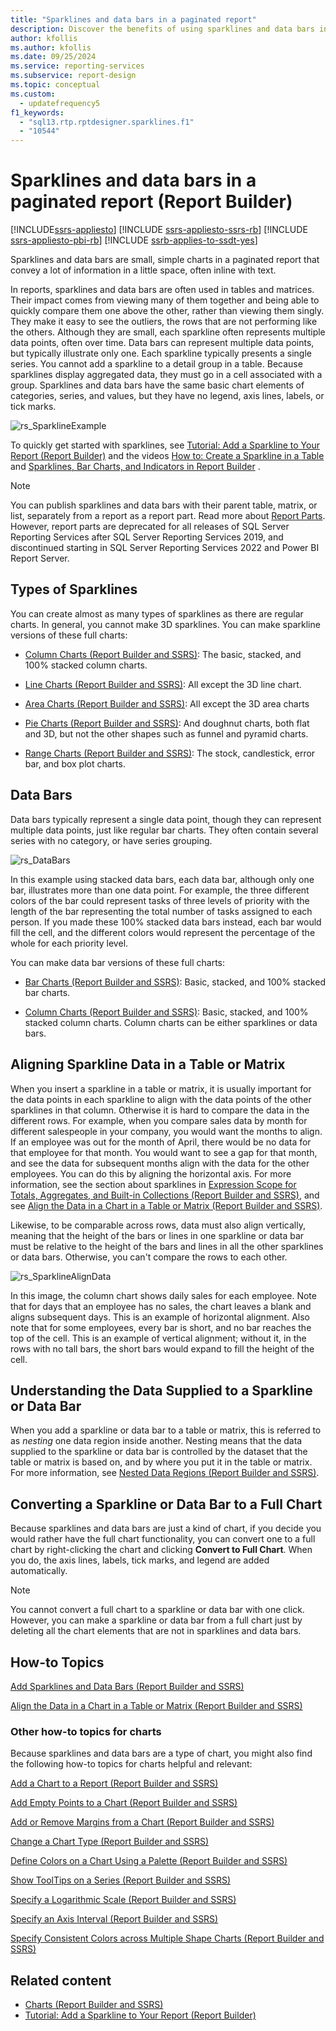 ```yaml
---
title: "Sparklines and data bars in a paginated report"
description: Discover the benefits of using sparklines and data bars in a paginated report in Report Builder. These compact charts convey much information in very little space.
author: kfollis
ms.author: kfollis
ms.date: 09/25/2024
ms.service: reporting-services
ms.subservice: report-design
ms.topic: conceptual
ms.custom:
  - updatefrequency5
f1_keywords:
  - "sql13.rtp.rptdesigner.sparklines.f1"
  - "10544"
---
```

# Sparklines and data bars in a paginated report (Report Builder)

[!INCLUDE[ssrs-appliesto](../../includes/ssrs-appliesto.md)] [!INCLUDE [ssrs-appliesto-ssrs-rb](../../includes/ssrs-appliesto-ssrs-rb.md)] [!INCLUDE [ssrs-appliesto-pbi-rb](../../includes/ssrs-appliesto-pbi-rb.md)] [!INCLUDE [ssrb-applies-to-ssdt-yes](../../includes/ssrb-applies-to-ssdt-yes.md)]

  Sparklines and data bars are small, simple charts in a paginated report that convey a lot of information in a little space, often inline with text.   
    
  In reports, sparklines and data bars are often used in tables and matrices. Their impact comes from viewing many of them together and being able to quickly compare them one above the other, rather than viewing them singly. They make it easy to see the outliers, the rows that are not performing like the others. Although they are small, each sparkline often represents multiple data points, often over time. Data bars can represent multiple data points, but typically illustrate only one. Each sparkline typically presents a single series. You cannot add a sparkline to a detail group in a table. Because sparklines display aggregated data, they must go in a cell associated with a group. Sparklines and data bars have the same basic chart elements of categories, series, and values, but they have no legend, axis lines, labels, or tick marks.  
  
 ![rs_SparklineExample](../../reporting-services/report-design/media/rs-sparklineexample.gif "rs_SparklineExample")  
  
 To quickly get started with sparklines, see [Tutorial: Add a Sparkline to Your Report &#40;Report Builder&#41;](../../reporting-services/tutorial-add-a-sparkline-to-your-report-report-builder.md) and the videos [How to: Create a Sparkline in a Table](/SharePoint/sharepoint-server) and [Sparklines, Bar Charts, and Indicators in Report Builder](/previous-versions/dn912438(v=msdn.10)) .  
  
> [!NOTE]  
>  You can publish sparklines and data bars with their parent table, matrix, or list, separately from a report as a report part. Read more about [Report Parts](../../reporting-services/report-design/report-parts-report-builder-and-ssrs.md). However, report parts are deprecated for all releases of SQL Server Reporting Services after SQL Server Reporting Services 2019, and discontinued starting in SQL Server Reporting Services 2022 and Power BI Report Server.
  
##  <a name="KindsofSparklines"></a> Types of Sparklines  
 You can create almost as many types of sparklines as there are regular charts. In general, you cannot make 3D sparklines. You can make sparkline versions of these full charts:  
  
-   [Column Charts &#40;Report Builder and SSRS&#41;](../../reporting-services/report-design/column-charts-report-builder-and-ssrs.md): The basic, stacked, and 100% stacked column charts.  
  
-   [Line Charts &#40;Report Builder and SSRS&#41;](../../reporting-services/report-design/line-charts-report-builder-and-ssrs.md): All except the 3D line chart.  
  
-   [Area Charts &#40;Report Builder and SSRS&#41;](../../reporting-services/report-design/area-charts-report-builder-and-ssrs.md): All except the 3D area charts  
  
-   [Pie Charts &#40;Report Builder and SSRS&#41;](../../reporting-services/report-design/pie-charts-report-builder-and-ssrs.md): And doughnut charts, both flat and 3D, but not the other shapes such as funnel and pyramid charts.  
  
-   [Range Charts &#40;Report Builder and SSRS&#41;](../../reporting-services/report-design/range-charts-report-builder-and-ssrs.md): The stock, candlestick, error bar, and box plot charts.  
  
##  <a name="DataBars"></a> Data Bars  
 Data bars typically represent a single data point, though they can represent multiple data points, just like regular bar charts. They often contain several series with no category, or have series grouping.  
  
 ![rs_DataBars](../../reporting-services/report-design/media/rs-databars.gif "rs_DataBars")  
  
 In this example using stacked data bars, each data bar, although only one bar, illustrates more than one data point. For example, the three different colors of the bar could represent tasks of three levels of priority with the length of the bar representing the total number of tasks assigned to each person. If you made these 100% stacked data bars instead, each bar would fill the cell, and the different colors would represent the percentage of the whole for each priority level.  
  
 You can make data bar versions of these full charts:  
  
-   [Bar Charts &#40;Report Builder and SSRS&#41;](../../reporting-services/report-design/bar-charts-report-builder-and-ssrs.md): Basic, stacked, and 100% stacked bar charts.  
  
-   [Column Charts &#40;Report Builder and SSRS&#41;](../../reporting-services/report-design/column-charts-report-builder-and-ssrs.md): Basic, stacked, and 100% stacked column charts. Column charts can be either sparklines or data bars.  
  
##  <a name="AlignDatainTableMatrix"></a> Aligning Sparkline Data in a Table or Matrix  
 When you insert a sparkline in a table or matrix, it is usually important for the data points in each sparkline to align with the data points of the other sparklines in that column. Otherwise it is hard to compare the data in the different rows. For example, when you compare sales data by month for different salespeople in your company, you would want the months to align. If an employee was out for the month of April, there would be no data for that employee for that month. You would want to see a gap for that month, and see the data for subsequent months align with the data for the other employees. You can do this by aligning the horizontal axis. For more information, see the section about sparklines in [Expression Scope for Totals, Aggregates, and Built-in Collections &#40;Report Builder and SSRS&#41;](../../reporting-services/report-design/expression-scope-for-totals-aggregates-and-built-in-collections.md), and see [Align the Data in a Chart in a Table or Matrix &#40;Report Builder and SSRS&#41;](../../reporting-services/report-design/align-the-data-in-a-chart-in-a-table-or-matrix-report-builder-and-ssrs.md).  
  
 Likewise, to be comparable across rows, data must also align vertically, meaning that the height of the bars or lines in one sparkline or data bar must be relative to the height of the bars and lines in all the other sparklines or data bars. Otherwise, you can't compare the rows to each other.  
  
 ![rs_SparklineAlignData](../../reporting-services/report-design/media/rs-sparklinealigndata.gif "rs_SparklineAlignData")  
  
 In this image, the column chart shows daily sales for each employee. Note that for days that an employee has no sales, the chart leaves a blank and aligns subsequent days. This is an example of horizontal alignment. Also note that for some employees, every bar is short, and no bar reaches the top of the cell. This is an example of vertical alignment; without it, in the rows with no tall bars, the short bars would expand to fill the height of the cell.  
  
##  <a name="UnderstandScope"></a> Understanding the Data Supplied to a Sparkline or Data Bar  
 When you add a sparkline or data bar to a table or matrix, this is referred to as *nesting* one data region inside another. Nesting means that the data supplied to the sparkline or data bar is controlled by the dataset that the table or matrix is based on, and by where you put it in the table or matrix. For more information, see [Nested Data Regions &#40;Report Builder and SSRS&#41;](../../reporting-services/report-design/nested-data-regions-report-builder-and-ssrs.md).  
  
##  <a name="ConvertSparklinetoChart"></a> Converting a Sparkline or Data Bar to a Full Chart  
 Because sparklines and data bars are just a kind of chart, if you decide you would rather have the full chart functionality, you can convert one to a full chart by right-clicking the chart and clicking **Convert to Full Chart**. When you do, the axis lines, labels, tick marks, and legend are added automatically.  
  
> [!NOTE]  
>  You cannot convert a full chart to a sparkline or data bar with one click. However, you can make a sparkline or data bar from a full chart just by deleting all the chart elements that are not in sparklines and data bars.  
  
##  <a name="HowTo"></a> How-to Topics  
 [Add Sparklines and Data Bars &#40;Report Builder and SSRS&#41;](../../reporting-services/report-design/add-sparklines-and-data-bars-report-builder-and-ssrs.md)  
  
 [Align the Data in a Chart in a Table or Matrix &#40;Report Builder and SSRS&#41;](../../reporting-services/report-design/align-the-data-in-a-chart-in-a-table-or-matrix-report-builder-and-ssrs.md)  
  
### Other how-to topics for charts  
 Because sparklines and data bars are a type of chart, you might also find the following how-to topics for charts helpful and relevant:  
  
 [Add a Chart to a Report &#40;Report Builder and SSRS&#41;](../../reporting-services/report-design/add-a-chart-to-a-report-report-builder-and-ssrs.md)  
  
 [Add Empty Points to a Chart &#40;Report Builder and SSRS&#41;](../../reporting-services/report-design/add-empty-points-to-a-chart-report-builder-and-ssrs.md)  
  
 [Add or Remove Margins from a Chart &#40;Report Builder and SSRS&#41;](../../reporting-services/report-design/add-or-remove-margins-from-a-chart-report-builder-and-ssrs.md)  
  
 [Change a Chart Type &#40;Report Builder and SSRS&#41;](../../reporting-services/report-design/change-a-chart-type-report-builder-and-ssrs.md)  
  
 [Define Colors on a Chart Using a Palette &#40;Report Builder and SSRS&#41;](../../reporting-services/report-design/define-colors-on-a-chart-using-a-palette-report-builder-and-ssrs.md)  
  
 [Show ToolTips on a Series &#40;Report Builder and SSRS&#41;](../../reporting-services/report-design/show-tooltips-on-a-series-report-builder-and-ssrs.md)  
  
 [Specify a Logarithmic Scale &#40;Report Builder and SSRS&#41;](../../reporting-services/report-design/specify-a-logarithmic-scale-report-builder-and-ssrs.md)  
  
 [Specify an Axis Interval &#40;Report Builder and SSRS&#41;](../../reporting-services/report-design/specify-an-axis-interval-report-builder-and-ssrs.md)  
  
 [Specify Consistent Colors across Multiple Shape Charts &#40;Report Builder and SSRS&#41;](../../reporting-services/report-design/specify-consistent-colors-across-multiple-shape-charts-report-builder-and-ssrs.md)  
  
## Related content

- [Charts &#40;Report Builder and SSRS&#41;](../../reporting-services/report-design/charts-report-builder-and-ssrs.md)
- [Tutorial: Add a Sparkline to Your Report &#40;Report Builder&#41;](../../reporting-services/tutorial-add-a-sparkline-to-your-report-report-builder.md)
